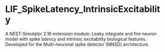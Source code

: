 # LIF_SpikeLatency_IntrinsicExcitability
A NEST-Simulator 2.16 extension module: Leaky integrate and fire neuron model with spike latency and intrinsic excitability biological features. Developed for the  Multi-neuronal spike detector (MNSD) architecture.

